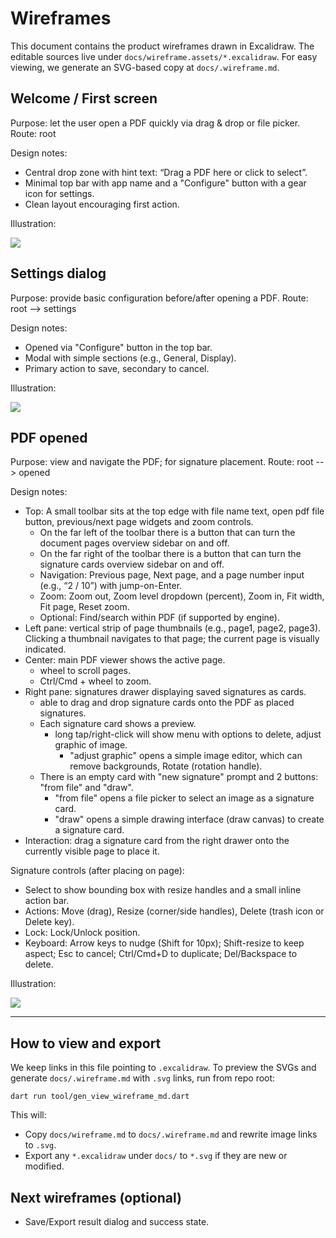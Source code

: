# Wireframes

This document contains the product wireframes drawn in Excalidraw. The editable sources live under `docs/wireframe.assets/*.excalidraw`. For easy viewing, we generate an SVG-based copy at `docs/.wireframe.md`.

<!--
Note: `.excalidraw.svg` is a special Excalidraw-flavored SVG. We keep `.excalidraw` as the editable source and export to `.svg` for documentation preview.
Refs:
- https://github.com/excalidraw/excalidraw
- https://github.com/excalidraw/svg-to-excalidraw
-->

## Welcome / First screen

Purpose: let the user open a PDF quickly via drag & drop or file picker.
Route: root

Design notes:
- Central drop zone with hint text: “Drag a PDF here or click to select”.
- Minimal top bar with app name and a "Configure" button with a gear icon for settings.
- Clean layout encouraging first action.

Illustration:

![](wireframe.assets/first_screen.excalidraw)

## Settings dialog

Purpose: provide basic configuration before/after opening a PDF.
Route: root --> settings

Design notes:
- Opened via "Configure" button in the top bar.
- Modal with simple sections (e.g., General, Display).
- Primary action to save, secondary to cancel.

Illustration:

![](wireframe.assets/with_configure_screen.excalidraw)

## PDF opened

Purpose: view and navigate the PDF; for signature placement.
Route: root --> opened

Design notes:
- Top: A small toolbar sits at the top edge with file name text, open pdf file button, previous/next page widgets and zoom controls.
  - On the far left of the toolbar there is a button that can turn the document pages overview sidebar on and off.
  - On the far right of the toolbar there is a button that can turn the signature cards overview sidebar on and off.
  - Navigation: Previous page, Next page, and a page number input (e.g., “2 / 10”) with jump-on-Enter.
  - Zoom: Zoom out, Zoom level dropdown (percent), Zoom in, Fit width, Fit page, Reset zoom.
  - Optional: Find/search within PDF (if supported by engine).
- Left pane: vertical strip of page thumbnails (e.g., page1, page2, page3). Clicking a thumbnail navigates to that page; the current page is visually indicated.
- Center: main PDF viewer shows the active page. 
  - wheel to scroll pages.
  - Ctrl/Cmd + wheel to zoom.
- Right pane: signatures drawer displaying saved signatures as cards.
  - able to drag and drop signature cards onto the PDF as placed signatures.
  - Each signature card shows a preview.
    - long tap/right-click will show menu with options to delete, adjust graphic of image.
      - "adjust graphic" opens a simple image editor, which can remove backgrounds, Rotate (rotation handle).
  - There is an empty card with "new signature" prompt and 2 buttons: "from file" and "draw".
    - "from file" opens a file picker to select an image as a signature card.
    - "draw" opens a simple drawing interface (draw canvas) to create a signature card.
- Interaction: drag a signature card from the right drawer onto the currently visible page to place it.

Signature controls (after placing on page):
- Select to show bounding box with resize handles and a small inline action bar.
- Actions: Move (drag), Resize (corner/side handles), Delete (trash icon or Delete key).
- Lock: Lock/Unlock position.
- Keyboard: Arrow keys to nudge (Shift for 10px); Shift-resize to keep aspect; Esc to cancel; Ctrl/Cmd+D to duplicate; Del/Backspace to delete.

Illustration:

![](wireframe.assets/with_pdf_opened.excalidraw)

---

## How to view and export

We keep links in this file pointing to `.excalidraw`. To preview the SVGs and generate `docs/.wireframe.md` with `.svg` links, run from repo root:

    dart run tool/gen_view_wireframe_md.dart

This will:
- Copy `docs/wireframe.md` to `docs/.wireframe.md` and rewrite image links to `.svg`.
- Export any `*.excalidraw` under `docs/` to `*.svg` if they are new or modified.

## Next wireframes (optional)

- Save/Export result dialog and success state.
